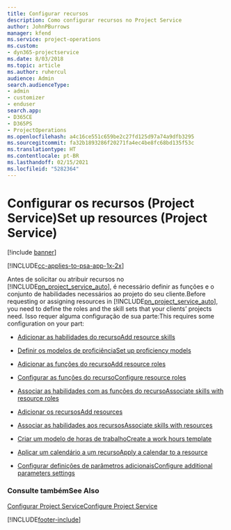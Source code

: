 ```yaml
---
title: Configurar recursos
description: Como configurar recursos no Project Service
author: JohnPBurrows
manager: kfend
ms.service: project-operations
ms.custom:
- dyn365-projectservice
ms.date: 8/03/2018
ms.topic: article
ms.author: ruhercul
audience: Admin
search.audienceType:
- admin
- customizer
- enduser
search.app:
- D365CE
- D365PS
- ProjectOperations
ms.openlocfilehash: a4c16ce551c659be2c27fd125d97a74a9dfb3295
ms.sourcegitcommit: fa32b1893286f20271fa4ec4be8fc68bd135f53c
ms.translationtype: HT
ms.contentlocale: pt-BR
ms.lasthandoff: 02/15/2021
ms.locfileid: "5282364"
---
```

# <a name="set-up-resources-project-service"></a><span data-ttu-id="8dfd9-103">Configurar os recursos (Project Service)</span><span class="sxs-lookup"><span data-stu-id="8dfd9-103">Set up resources (Project Service)</span></span>

[!include [banner](../includes/psa-now-project-operations.md)]

[!INCLUDE[cc-applies-to-psa-app-1x-2x](../includes/cc-applies-to-psa-app-1x-2x.md)]

<span data-ttu-id="8dfd9-104">Antes de solicitar ou atribuir recursos no [!INCLUDE[pn_project_service_auto](../includes/pn-project-service-auto.md)], é necessário definir as funções e o conjunto de habilidades necessários ao projeto do seu cliente.</span><span class="sxs-lookup"><span data-stu-id="8dfd9-104">Before requesting or assigning resources in [!INCLUDE[pn_project_service_auto](../includes/pn-project-service-auto.md)], you need to define the roles and the skill sets that your clients’ projects need.</span></span> <span data-ttu-id="8dfd9-105">Isso requer alguma configuração de sua parte:</span><span class="sxs-lookup"><span data-stu-id="8dfd9-105">This requires some configuration on your part:</span></span>  
  
-   [<span data-ttu-id="8dfd9-106">Adicionar as habilidades do recurso</span><span class="sxs-lookup"><span data-stu-id="8dfd9-106">Add resource skills</span></span>](../psa/add-resource-skills.md)  
  
-   [<span data-ttu-id="8dfd9-107">Definir os modelos de proficiência</span><span class="sxs-lookup"><span data-stu-id="8dfd9-107">Set up proficiency models</span></span>](../psa/set-up-proficiency-models.md)  
  
-   [<span data-ttu-id="8dfd9-108">Adicionar as funções do recurso</span><span class="sxs-lookup"><span data-stu-id="8dfd9-108">Add resource roles</span></span>](../psa/add-resource-roles.md)  
  
-   [<span data-ttu-id="8dfd9-109">Configurar as funções do recurso</span><span class="sxs-lookup"><span data-stu-id="8dfd9-109">Configure resource roles</span></span>](../psa/configure-resource-roles.md)  
  
-   [<span data-ttu-id="8dfd9-110">Associar as habilidades com as funções do recurso</span><span class="sxs-lookup"><span data-stu-id="8dfd9-110">Associate skills with resource roles</span></span>](../psa/associate-skills-with-resource-roles.md)  
  
-   [<span data-ttu-id="8dfd9-111">Adicionar os recursos</span><span class="sxs-lookup"><span data-stu-id="8dfd9-111">Add resources</span></span>](../psa/add-resources.md)  
  
-   [<span data-ttu-id="8dfd9-112">Associar as habilidades aos recursos</span><span class="sxs-lookup"><span data-stu-id="8dfd9-112">Associate skills with resources</span></span>](../psa/associate-skills-with-resources.md)  
  
-   [<span data-ttu-id="8dfd9-113">Criar um modelo de horas de trabalho</span><span class="sxs-lookup"><span data-stu-id="8dfd9-113">Create a work hours template</span></span>](../psa/create-work-hours-template.md)  
  
-   [<span data-ttu-id="8dfd9-114">Aplicar um calendário a um recurso</span><span class="sxs-lookup"><span data-stu-id="8dfd9-114">Apply a calendar to a resource</span></span>](../psa/apply-calendar-resource.md)  
  
-   [<span data-ttu-id="8dfd9-115">Configurar definições de parâmetros adicionais</span><span class="sxs-lookup"><span data-stu-id="8dfd9-115">Configure additional parameters settings</span></span>](../psa/configure-additional-parameters-settings.md)  
  
### <a name="see-also"></a><span data-ttu-id="8dfd9-116">Consulte também</span><span class="sxs-lookup"><span data-stu-id="8dfd9-116">See Also</span></span>  
 [<span data-ttu-id="8dfd9-117">Configurar Project Service</span><span class="sxs-lookup"><span data-stu-id="8dfd9-117">Configure Project Service</span></span>](../psa/configure.md)


[!INCLUDE[footer-include](../includes/footer-banner.md)]